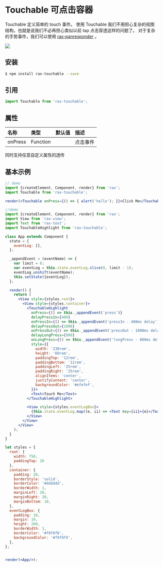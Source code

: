 # Touchable 可点击容器

Touchable 定义简单的 touch 事件。
使用 Touchable 我们不用担心复杂的视图结构，也就是说我们不必再担心类似以前 tap 点击穿透这样的问题了。
对于复杂的手势事件，我们可以使用 [rax-panresponder](/guide/panresponder) 。

![](https://gw.alicdn.com/tfs/TB1RdcyRVXXXXalXXXXXXXXXXXX-255-334.gif)

## 安装

```bash
$ npm install rax-touchable --save
```

## 引用

```jsx
import Touchable from 'rax-touchable';
```

## 属性

| 名称      | 类型       | 默认值  | 描述   |
| :------ | :------- | :--- | :--- |
| onPress | Function |      | 点击事件 |

同时支持任意自定义属性的透传

## 基本示例

```jsx
// demo
import {createElement, Component, render} from 'rax';
import Touchable from 'rax-touchable';

render(<Touchable onPress={() => { alert('hello'); }}>Click Me</Touchable>);
```

```jsx
//demo
import {createElement, Component, render} from 'rax';
import View from 'rax-view';
import Text from 'rax-text';
import TouchableHighlight from 'rax-touchable';

class App extends Component {
  state = {
    eventLog: [],
  };

  _appendEvent = (eventName) => {
    var limit = 6;
    var eventLog = this.state.eventLog.slice(0, limit - 1);
    eventLog.unshift(eventName);
    this.setState({eventLog});
  };

  render() {
    return (
      <View style={styles.root}>
        <View style={styles.container}>
          <TouchableHighlight
            onPress={() => this._appendEvent('press')}
            delayPressIn={400}
            onPressIn={() => this._appendEvent('pressIn - 400ms delay')}
            delayPressOut={1000}
            onPressOut={() => this._appendEvent('pressOut - 1000ms delay')}
            delayLongPress={800}
            onLongPress={() => this._appendEvent('longPress - 800ms delay')}
            style={{
              width: '230rem',
              height: '60rem',
              paddingTop: '12rem',
              paddingBottom: '12rem',
              paddingLeft: '25rem',
              paddingRight: '25rem',
              alignItems: 'center',
              justifyContent: 'center',
              backgroundColor: '#efefef',
            }}>
            <Text>Touch Me</Text>
          </TouchableHighlight>

          <View style={styles.eventLogBox}>
            {this.state.eventLog.map((e, ii) => <Text key={ii}>{e}</Text>)}
          </View>
        </View>
      </View>
    );
  }
}

let styles = {
  root: {
    width: 750,
    paddingTop: 20
  },
  container: {
    padding: 20,
    borderStyle: 'solid',
    borderColor: '#dddddd',
    borderWidth: 1,
    marginLeft: 20,
    marginRight: 20,
    marginBottom: 10,
  },
  eventLogBox: {
    padding: 10,
    margin: 10,
    height: 260,
    borderWidth: 1,
    borderColor: '#f0f0f0',
    backgroundColor: '#f9f9f9',
  },
};


render(<App/>);
```